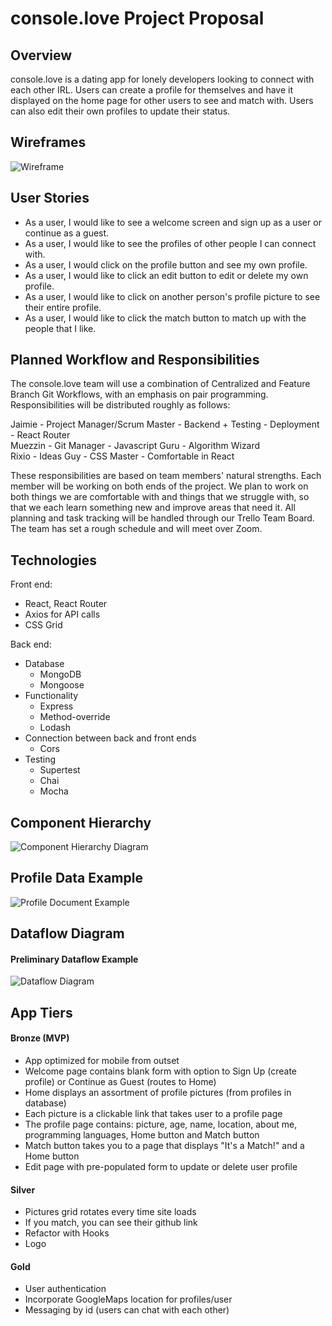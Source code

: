 # console.love Project Proposal

## Overview

console.love is a dating app for lonely developers looking to connect with each other IRL. Users can create a profile for themselves and have it displayed on the home page for other users to see and match with. Users can also edit their own profiles to update their status.

## Wireframes

![Wireframe](https://user-images.githubusercontent.com/57021062/74549991-38db6a80-4f16-11ea-868d-fdfdbc4b282d.png)

## User Stories

-   As a user, I would like to see a welcome screen and sign up as a user or continue as a guest.
-   As a user, I would like to see the profiles of other people I can connect with.
-   As a user, I would click on the profile button and see my own profile.
-   As a user, I would like to click an edit button to edit or delete my own profile.
-   As a user, I would like to click on another person's profile picture to see their entire profile.
-   As a user, I would like to click the match button to match up with the people that I like.

## Planned Workflow and Responsibilities

The console.love team will use a combination of Centralized and Feature Branch Git Workflows, with an emphasis on pair programming. Responsibilities will be distributed roughly as follows:

Jaimie - Project Manager/Scrum Master - Backend + Testing - Deployment - React Router
<br>
Muezzin - Git Manager - Javascript Guru - Algorithm Wizard
<br>
Rixio - Ideas Guy - CSS Master - Comfortable in React

These responsibilities are based on team members' natural strengths. Each member will be working on both ends of the project. We plan to work on both things we are comfortable with and things that we struggle with, so that we each learn something new and improve areas that need it. All planning and task tracking will be handled through our Trello Team Board. The team has set a rough schedule and will meet over Zoom.

## Technologies

Front end:

-   React, React Router
-   Axios for API calls
-   CSS Grid

Back end:

-   Database
    -   MongoDB
    -   Mongoose
-   Functionality
    -   Express
    -   Method-override
    -   Lodash
-   Connection between back and front ends
    -   Cors
-   Testing
    -   Supertest
    -   Chai
    -   Mocha

## Component Hierarchy

![Component Hierarchy Diagram](https://user-images.githubusercontent.com/57021062/74549055-92db3080-4f14-11ea-813d-ec4333c03d07.png)

## Profile Data Example

![Profile Document Example](https://user-images.githubusercontent.com/57021062/74544666-214bb400-4f0d-11ea-945c-6cb27dfb399e.png)

## Dataflow Diagram

#### Preliminary Dataflow Example

![Dataflow Diagram](https://user-images.githubusercontent.com/57021062/74551538-fa937a80-4f18-11ea-9238-c7fdc5764f21.png)

## App Tiers

#### Bronze (MVP)

-   App optimized for mobile from outset
-   Welcome page contains blank form with option to Sign Up (create profile) or Continue as Guest (routes to Home)
-   Home displays an assortment of profile pictures (from profiles in database)
-   Each picture is a clickable link that takes user to a profile page
-   The profile page contains: picture, age, name, location, about me, programming languages, Home button and Match button
-   Match button takes you to a page that displays "It's a Match!" and a Home button
-   Edit page with pre-populated form to update or delete user profile

#### Silver

-   Pictures grid rotates every time site loads
-   If you match, you can see their github link
-   Refactor with Hooks
-   Logo

#### Gold

-   User authentication
-   Incorporate GoogleMaps location for profiles/user
-   Messaging by id (users can chat with each other)
